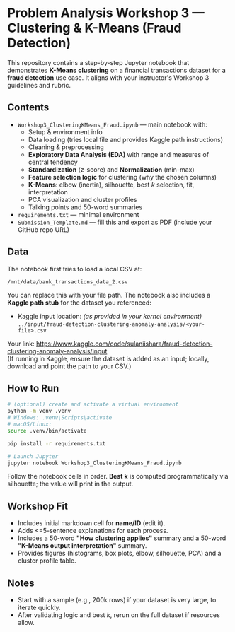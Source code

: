 # Problem Analysis Workshop 3 — Clustering & K-Means (Fraud Detection)

This repository contains a step-by-step Jupyter notebook that demonstrates **K-Means clustering** on a financial transactions dataset for a **fraud detection** use case. It aligns with your instructor's Workshop 3 guidelines and rubric.

## Contents
- `Workshop3_ClusteringKMeans_Fraud.ipynb` — main notebook with:
  - Setup & environment info
  - Data loading (tries local file and provides Kaggle path instructions)
  - Cleaning & preprocessing
  - **Exploratory Data Analysis (EDA)** with range and measures of central tendency
  - **Standardization** (z-score) and **Normalization** (min–max)
  - **Feature selection logic** for clustering (why the chosen columns)
  - **K-Means**: elbow (inertia), silhouette, best *k* selection, fit, interpretation
  - PCA visualization and cluster profiles
  - Talking points and 50-word summaries
- `requirements.txt` — minimal environment
- `Submission_Template.md` — fill this and export as PDF (include your GitHub repo URL)

## Data
The notebook first tries to load a local CSV at:
```
/mnt/data/bank_transactions_data_2.csv
```
You can replace this with your file path. The notebook also includes a **Kaggle path stub** for the dataset you referenced:
- Kaggle input location: *(as provided in your kernel environment)*  
  `../input/fraud-detection-clustering-anomaly-analysis/<your-file>.csv`

Your link: https://www.kaggle.com/code/sulaniishara/fraud-detection-clustering-anomaly-analysis/input  
(If running in Kaggle, ensure the dataset is added as an input; locally, download and point the path to your CSV.)

## How to Run
```bash
# (optional) create and activate a virtual environment
python -m venv .venv
# Windows: .venv\Scripts\activate
# macOS/Linux:
source .venv/bin/activate

pip install -r requirements.txt

# Launch Jupyter
jupyter notebook Workshop3_ClusteringKMeans_Fraud.ipynb
```
Follow the notebook cells in order. **Best k** is computed programmatically via silhouette; the value will print in the output.

## Workshop Fit
- Includes initial markdown cell for **name/ID** (edit it).
- Adds <=5-sentence explanations for each process.
- Includes a 50-word **"How clustering applies"** summary and a 50-word **"K-Means output interpretation"** summary.
- Provides figures (histograms, box plots, elbow, silhouette, PCA) and a cluster profile table.

## Notes
- Start with a sample (e.g., 200k rows) if your dataset is very large, to iterate quickly.
- After validating logic and best *k*, rerun on the full dataset if resources allow.
